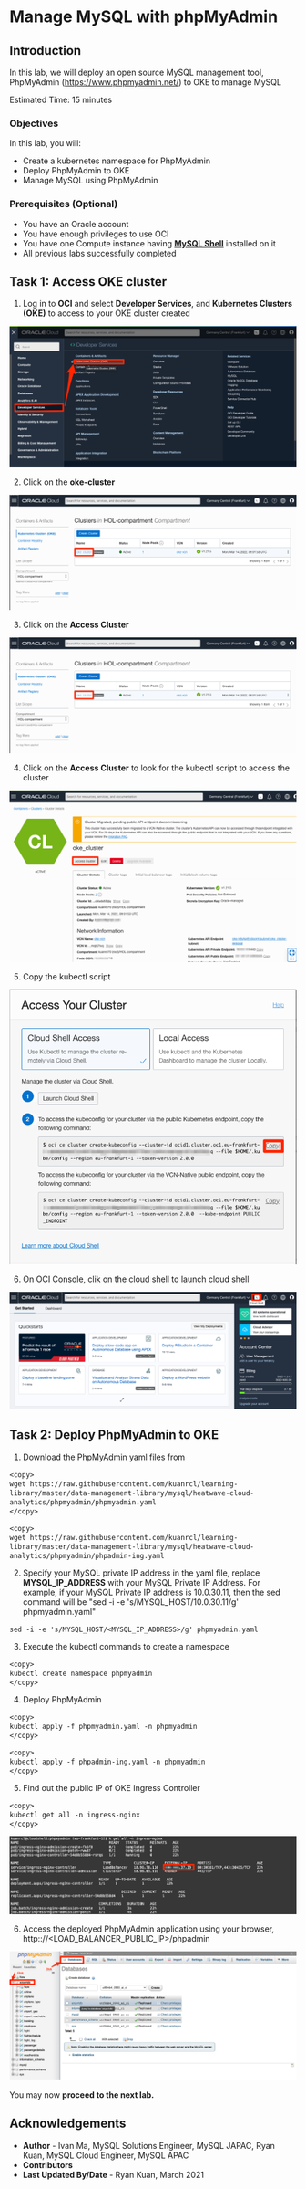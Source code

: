 # Manage MySQL with phpMyAdmin

## Introduction

In this lab, we will deploy an open source MySQL management tool, PhpMyAdmin (https://www.phpmyadmin.net/) to OKE to manage MySQL

Estimated Time: 15 minutes

### Objectives

In this lab, you will:

* Create a kubernetes namespace for PhpMyAdmin
* Deploy PhpMyAdmin to OKE
* Manage MySQL using PhpMyAdmin

### Prerequisites (Optional)

* You have an Oracle account
* You have enough privileges to use OCI
* You have one Compute instance having <a href="https://dev.mysql.com/doc/mysql-shell/8.0/en/mysql-shell-install.html" target="\_blank">**MySQL Shell**</a> installed on it
* All previous labs successfully completed

## Task 1: Access OKE cluster 

1. Log in to **OCI** and select **Developer Services**, and **Kubernetes Clusters (OKE)** to access to your OKE cluster created

![OKE](images/oke-cluster.png)

2. Click on the **oke-cluster**

![oke cluster](images/click-cluster.png)

3. Click on the **Access Cluster** 

![oke cluster detail](images/click-cluster.png)

4. Click on the **Access Cluster** to look for the kubectl script to access the cluster

![Access Cluster](images/access-cluster.png)

5. Copy the kubectl script

![kubectl script](images/copy-kubectl-script.png)

6. On OCI Console, clik on the cloud shell to launch cloud shell

![Cloud Shell](images/cloud-shell.png)

## Task 2: Deploy PhpMyAdmin to OKE

1. Download the PhpMyAdmin yaml files from

```
<copy>
wget https://raw.githubusercontent.com/kuanrcl/learning-library/master/data-management-library/mysql/heatwave-cloud-analytics/phpmyadmin/phpmyadmin.yaml
</copy>
```
```
<copy>
wget https://raw.githubusercontent.com/kuanrcl/learning-library/master/data-management-library/mysql/heatwave-cloud-analytics/phpmyadmin/phpadmin-ing.yaml
```

2. Specify your MySQL private IP address in the yaml file, replace **MYSQL_IP_ADDRESS** with your MySQL Private IP Address. For example, if your MySQL Private IP address is 10.0.30.11, then the sed command will be "sed -i -e 's/MYSQL_HOST/10.0.30.11/g' phpmyadmin.yaml"

```
sed -i -e 's/MYSQL_HOST/<MYSQL_IP_ADDRESS>/g' phpmyadmin.yaml 
```

3. Execute the kubectl commands to create a namespace

```
<copy>
kubectl create namespace phpmyadmin
</copy>
```

4. Deploy PhpMyAdmin 

```
<copy>
kubectl apply -f phpmyadmin.yaml -n phpmyadmin
</copy>
```
```
<copy>
kubectl apply -f phpadmin-ing.yaml -n phpmyadmin
</copy>
```

5. Find out the public IP of OKE Ingress Controller

```
<copy>
kubectl get all -n ingress-nginx
</copy>
```
![Ingress IP](images/ingress.png)

6. Access the deployed PhpMyAdmin application using your browser, http:://<LOAD_BALANCER_PUBLIC_IP>/phpadmin

![PhpMyAdmin](images/phpmyadmin.png)


You may now **proceed to the next lab.**

## Acknowledgements
* **Author** 
			 - Ivan Ma, MySQL Solutions Engineer, MySQL JAPAC, Ryan Kuan, MySQL Cloud Engineer, MySQL APAC
* **Contributors** 
* **Last Updated By/Date** - Ryan Kuan, March 2021